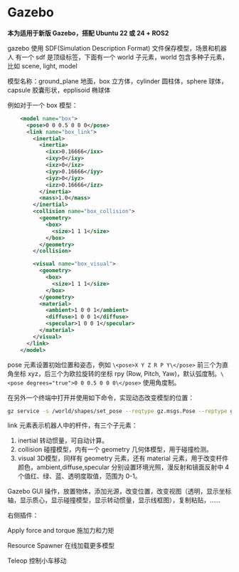 # Gazebo


**本为适用于新版 Gazebo，搭配 Ubuntu 22 或 24 + ROS2**

gazebo 使用 SDF(Simulation Description Format) 文件保存模型，场景和机器人
有一个 sdf 是顶级标签，下面有一个 world 子元素，world 包含多种子元素，比如 scene, light, model

模型名称：ground_plane 地面，box 立方体，cylinder 圆柱体，sphere 球体，capsule 胶囊形状，epplisoid 椭球体

例如对于一个 box 模型：

```xml
    <model name="box">
      <pose>0 0 0.5 0 0 0</pose>
      <link name="box_link">
        <inertial>
          <inertia>
            <ixx>0.16666</ixx>
            <ixy>0</ixy>
            <ixz>0</ixz>
            <iyy>0.16666</iyy>
            <iyz>0</iyz>
            <izz>0.16666</izz>
          </inertia>
          <mass>1.0</mass>
        </inertial>
        <collision name="box_collision">
          <geometry>
            <box>
              <size>1 1 1</size>
            </box>
          </geometry>
        </collision>

        <visual name="box_visual">
          <geometry>
            <box>
              <size>1 1 1</size>
            </box>
          </geometry>
          <material>
            <ambient>1 0 0 1</ambient>
            <diffuse>1 0 0 1</diffuse>
            <specular>1 0 0 1</specular>
          </material>
        </visual>
      </link>
    </model>
```

pose 元素设置初始位置和姿态，例如 `\<pose>X Y Z R P Y\</pose>` 前三个为直角坐标 xyz，后三个为欧拉旋转的坐标 rpy (Row, Pitch, Yaw)，默认弧度制。`\<pose degrees="true">0 0 0.5 0 0 0\</pose>` 使用角度制。

在另外一个终端中打开并使用如下命令，实现动态改变模型的位置：

```bash
gz service -s /world/shapes/set_pose --reqtype gz.msgs.Pose --reptype gz.msgs.Boolean --timeout 300 --req 'name: "box", position: {z: 5.0}'
```

link 元素表示机器人中的杆件，有三个子元素：

1. inertial 转动惯量，可自动计算。
2. collision 碰撞模型，内有一个 geometry 几何体模型，用于碰撞检测。
3. visual 3D模型，同样有 geometry 元素，还有 material 元素，用于改变杆件颜色，ambient,diffuse,specular 分别设置环境光照，漫反射和镜面反射中 4 个值红、绿、蓝、透明度取值，范围为 0-1。



Gazebo GUI 操作，放置物体，添加光源，改变位置，改变视图（透明，显示坐标轴，显示质心，显示碰撞模型，显示转动惯量，显示线框图），复制粘贴，……



右侧插件：

Apply force and torque 施加力和力矩

Resource Spawner 在线加载更多模型

Teleop 控制小车移动
